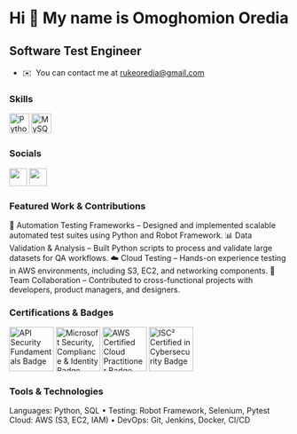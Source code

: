 Hi 👋 My name is Omoghomion Oredia
==================================

Software Test Engineer
-------------

*   ✉️  You can contact me at [rukeoredia@gmail.com](mailto:rukeoredia@gmail.com)

### Skills

<p align="left">
<a href="https://www.python.org/" target="_blank" rel="noreferrer"><img src="https://raw.githubusercontent.com/danielcranney/readme-generator/main/public/icons/skills/python-colored.svg" width="36" height="36" alt="Python" /></a>
<a href="https://www.mysql.com/" target="_blank" rel="noreferrer"><img src="https://raw.githubusercontent.com/danielcranney/readme-generator/main/public/icons/skills/mysql-colored.svg" width="36" height="36" alt="MySQL" /></a>
</p>
                    
### Socials
                  
<p align="left"> <a href="https://www.github.com/ruke04" target="_blank" rel="noreferrer"><img src="https://raw.githubusercontent.com/danielcranney/readme-generator/main/public/icons/socials/github-dark.svg" width="32" height="32" /></a> <a href="https://www.linkedin.com/in/Omoghomion-Oredia" target="_blank" rel="noreferrer"><img src="https://raw.githubusercontent.com/danielcranney/readme-generator/main/public/icons/socials/linkedin.svg" width="32" height="32" /></a></p>

### Featured Work & Contributions
🚀 Automation Testing Frameworks – Designed and implemented scalable automated test suites using Python and Robot Framework.
📊 Data Validation & Analysis – Built Python scripts to process and validate large datasets for QA workflows.
☁️ Cloud Testing – Hands-on experience testing in AWS environments, including S3, EC2, and networking components.
🤝 Team Collaboration – Contributed to cross-functional projects with developers, product managers, and designers.

###  Certifications & Badges

<p align="left">
  <img src="URL_FOR_APISEC_BADGE" alt="API Security Fundamentals Badge" width="80" />
  <img src="URL_FOR_MICROSOFT_BADGE" alt="Microsoft Security, Compliance & Identity Badge" width="80" />
  <img src="URL_FOR_AWS_BADGE" alt="AWS Certified Cloud Practitioner Badge" width="80" />
  <img src="URL_FOR_ISC2_CC_BADGE" alt="ISC² Certified in Cybersecurity Badge" width="80" />
</p>


### Tools & Technologies
Languages: Python, SQL • Testing: Robot Framework, Selenium, Pytest
Cloud: AWS (S3, EC2, IAM) • DevOps: Git, Jenkins, Docker, CI/CD

